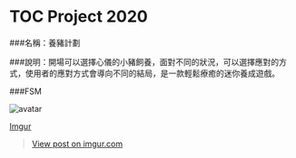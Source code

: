 # TOC Project 2020

###名稱：養豬計劃

###說明：開場可以選擇心儀的小豬飼養，面對不同的狀況，可以選擇應對的方式，使用者的應對方式會導向不同的結局，是一款輕鬆療癒的迷你養成遊戲。

###FSM

![avatar](https://i.imgur.com/0fEJuRe.png)

[Imgur](https://imgur.com/0fEJuRe)

<blockquote class="imgur-embed-pub" lang="en" data-id="0fEJuRe"><a href="https://imgur.com/0fEJuRe">View post on imgur.com</a></blockquote><script async src="//s.imgur.com/min/embed.js" charset="utf-8"></script>
